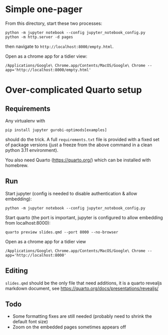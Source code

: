 # Simple one-pager

From this directory, start these two processes:

```
python -m jupyter notebook --config jupyter_notebook_config.py
python -m http.server -d pages
```

then navigate to `http://localhost:8000/empty.html`.

Open as a chrome app for a tidier view:

```
/Applications/Google\ Chrome.app/Contents/MacOS/Google\ Chrome --app='http://localhost:8000/empty.html'
```

# Over-complicated Quarto setup

## Requirements

Any virtualenv with

```
pip install jupyter gurobi-optimods[examples]
```

should do the trick. A full `requirements.txt` file is provided with a fixed
set of package versions (just a freeze from the above command in a clean python
3.11 environment).

You also need Quarto (https://quarto.org/) which can be installed with homebrew.

## Run

Start jupyter (config is needed to disable authentication & allow embedding):

```
python -m jupyter notebook --config jupyter_notebook_config.py
```

Start quarto (the port is important, jupyter is configured to allow embedding from localhost:8000):

```
quarto preview slides.qmd --port 8000 --no-browser
```

Open as a chrome app for a tidier view

```
/Applications/Google\ Chrome.app/Contents/MacOS/Google\ Chrome --app='http://localhost:8000'
```

## Editing

`slides.qmd` should be the only file that need additions, it is a quarto revealjs markdown document, see https://quarto.org/docs/presentations/revealjs/

## Todo

- Some formatting fixes are still needed (probably need to shrink the default font size)
- Zoom on the embedded pages sometimes appears off
